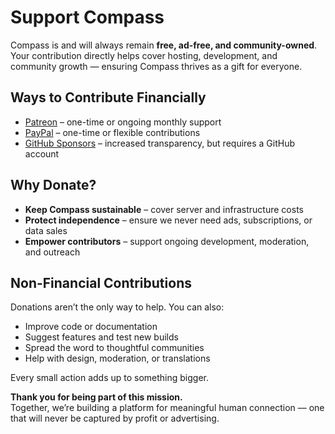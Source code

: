 # Support Compass

Compass is and will always remain **free, ad-free, and community-owned**.  
Your contribution directly helps cover hosting, development, and community growth — ensuring Compass thrives as a gift for everyone.


## Ways to Contribute Financially

- [Patreon](https://patreon.com/CompassMeet) – one-time or ongoing monthly support
- [PayPal](https://www.paypal.com/paypalme/CompassConnections) – one-time or flexible contributions
- [GitHub Sponsors](https://github.com/sponsors/MartinBraquet) – increased transparency, but requires a GitHub account


## Why Donate?

- **Keep Compass sustainable** – cover server and infrastructure costs
- **Protect independence** – ensure we never need ads, subscriptions, or data sales
- **Empower contributors** – support ongoing development, moderation, and outreach


## Non-Financial Contributions

Donations aren’t the only way to help. You can also:
- Improve code or documentation
- Suggest features and test new builds
- Spread the word to thoughtful communities
- Help with design, moderation, or translations

Every small action adds up to something bigger.


**Thank you for being part of this mission.**  
Together, we’re building a platform for meaningful human connection — one that will never be captured by profit or advertising.
